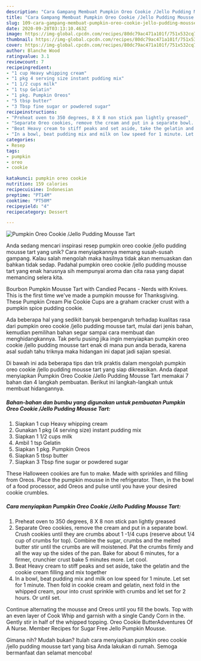 ```yaml
---
description: "Cara Gampang Membuat Pumpkin Oreo Cookie /Jello Pudding Mousse Tart Anti Gagal"
title: "Cara Gampang Membuat Pumpkin Oreo Cookie /Jello Pudding Mousse Tart Anti Gagal"
slug: 109-cara-gampang-membuat-pumpkin-oreo-cookie-jello-pudding-mousse-tart-anti-gagal
date: 2020-09-28T03:13:10.463Z
image: https://img-global.cpcdn.com/recipes/80dc79ac471a101f/751x532cq70/pumpkin-oreo-cookie-jello-pudding-mousse-tart-recipe-main-photo.jpg
thumbnail: https://img-global.cpcdn.com/recipes/80dc79ac471a101f/751x532cq70/pumpkin-oreo-cookie-jello-pudding-mousse-tart-recipe-main-photo.jpg
cover: https://img-global.cpcdn.com/recipes/80dc79ac471a101f/751x532cq70/pumpkin-oreo-cookie-jello-pudding-mousse-tart-recipe-main-photo.jpg
author: Blanche Wood
ratingvalue: 3.1
reviewcount: 7
recipeingredient:
- "1 cup Heavy whipping cream"
- "1 pkg 4 serving size instant pudding mix"
- "1 1/2 cups milk"
- "1 tsp Gelatin"
- "1 pkg. Pumpkin Oreos"
- "5 tbsp butter"
- "3 Tbsp fine sugar or powdered sugar"
recipeinstructions:
- "Preheat oven to 350 degrees, 8 X 8 non stick pan lightly greased"
- "Separate Oreo cookies, remove the cream and put in a separate bowl. Crush cookies until they are crumbs about 1 -1/4 cups (reserve about 1/4 cup of crumbs for top). Combine the sugar, crumbs and the melted butter stir until the crumbs are will moistened. Pat the crumbs firmly and all the way up the sides of the pan. Bake for about 6 minutes, for a firmer, crunchier crust bake 5 minutes more. Let cool."
- "Beat Heavy cream to stiff peaks and set aside, take the gelatin and the cookie cream filling and mix together"
- "In a bowl, beat pudding mix and milk on low speed for 1 minute. Let set for 1 minute. Then fold in cookie cream and gelatin, next fold in the whipped cream, pour into crust sprinkle with crumbs and let set for 2 hours. Or until set."
categories:
- Resep
tags:
- pumpkin
- oreo
- cookie

katakunci: pumpkin oreo cookie 
nutrition: 159 calories
recipecuisine: Indonesian
preptime: "PT14M"
cooktime: "PT50M"
recipeyield: "4"
recipecategory: Dessert

---
```



![Pumpkin Oreo Cookie /Jello Pudding Mousse Tart](https://img-global.cpcdn.com/recipes/80dc79ac471a101f/751x532cq70/pumpkin-oreo-cookie-jello-pudding-mousse-tart-recipe-main-photo.jpg)

Anda sedang mencari inspirasi resep pumpkin oreo cookie /jello pudding mousse tart yang unik? Cara menyiapkannya memang susah-susah gampang. Kalau salah mengolah maka hasilnya tidak akan memuaskan dan bahkan tidak sedap. Padahal pumpkin oreo cookie /jello pudding mousse tart yang enak harusnya sih mempunyai aroma dan cita rasa yang dapat memancing selera kita.

Bourbon Pumpkin Mousse Tart with Candied Pecans - Nerds with Knives. This is the first time we&#39;ve made a pumpkin mousse for Thanksgiving. These Pumpkin Cream Pie Cookie Cups are a graham cracker crust with a pumpkin spice pudding cookie.

Ada beberapa hal yang sedikit banyak berpengaruh terhadap kualitas rasa dari pumpkin oreo cookie /jello pudding mousse tart, mulai dari jenis bahan, kemudian pemilihan bahan segar sampai cara membuat dan menghidangkannya. Tak perlu pusing jika ingin menyiapkan pumpkin oreo cookie /jello pudding mousse tart enak di mana pun anda berada, karena asal sudah tahu triknya maka hidangan ini dapat jadi sajian spesial.


Di bawah ini ada beberapa tips dan trik praktis dalam mengolah pumpkin oreo cookie /jello pudding mousse tart yang siap dikreasikan. Anda dapat menyiapkan Pumpkin Oreo Cookie /Jello Pudding Mousse Tart memakai 7 bahan dan 4 langkah pembuatan. Berikut ini langkah-langkah untuk membuat hidangannya.

<!--inarticleads1-->

##### Bahan-bahan dan bumbu yang digunakan untuk pembuatan Pumpkin Oreo Cookie /Jello Pudding Mousse Tart:

1. Siapkan 1 cup Heavy whipping cream
1. Gunakan 1 pkg (4 serving size) instant pudding mix
1. Siapkan 1 1/2 cups milk
1. Ambil 1 tsp Gelatin
1. Siapkan 1 pkg. Pumpkin Oreos
1. Siapkan 5 tbsp butter
1. Siapkan 3 Tbsp fine sugar or powdered sugar


These Halloween cookies are fun to make. Made with sprinkles and filling from Oreos. Place the pumpkin mousse in the refrigerator. Then, in the bowl of a food processor, add Oreos and pulse until you have your desired cookie crumbles. 

<!--inarticleads2-->

##### Cara menyiapkan Pumpkin Oreo Cookie /Jello Pudding Mousse Tart:

1. Preheat oven to 350 degrees, 8 X 8 non stick pan lightly greased
1. Separate Oreo cookies, remove the cream and put in a separate bowl. Crush cookies until they are crumbs about 1 -1/4 cups (reserve about 1/4 cup of crumbs for top). Combine the sugar, crumbs and the melted butter stir until the crumbs are will moistened. Pat the crumbs firmly and all the way up the sides of the pan. Bake for about 6 minutes, for a firmer, crunchier crust bake 5 minutes more. Let cool.
1. Beat Heavy cream to stiff peaks and set aside, take the gelatin and the cookie cream filling and mix together
1. In a bowl, beat pudding mix and milk on low speed for 1 minute. Let set for 1 minute. Then fold in cookie cream and gelatin, next fold in the whipped cream, pour into crust sprinkle with crumbs and let set for 2 hours. Or until set.


Continue alternating the mousse and Oreos until you fill the bowls. Top with an even layer of Cook Whip and garnish with a single Candy Corn in the. Gently stir in half of the whipped topping. Oreo Cookie ButterAdventures Of A Nurse. Member Recipes for Sugar Free Jello Pumpkin Mousse. 

Gimana nih? Mudah bukan? Itulah cara menyiapkan pumpkin oreo cookie /jello pudding mousse tart yang bisa Anda lakukan di rumah. Semoga bermanfaat dan selamat mencoba!
